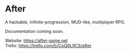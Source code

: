 # After
A hackable, infinite-progression, MUD-like, multiplayer RPG.

Documentation coming soon.

Website: https://after-game.net  
Trello: https://trello.com/b/CoQ6L9CS/after 